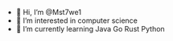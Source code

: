 - 👋 Hi, I’m @Mst7we1
- 👀 I’m interested in computer science
- 🌱 I’m currently learning Java Go Rust Python

<!---
Mst7we1/Mst7we1 is a ✨ special ✨ repository because its `README.md` (this file) appears on your GitHub profile.
You can click the Preview link to take a look at your changes.
--->
